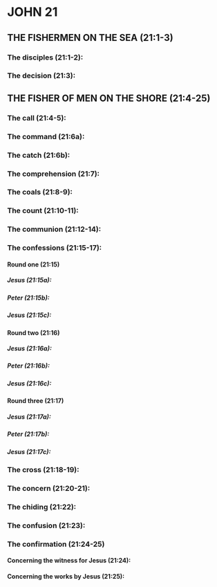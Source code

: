 ---
---
# JOHN 21
## THE FISHERMEN ON THE SEA (21:1-3) 
###  The disciples (21:1-2): 
###  The decision (21:3): 
## THE FISHER OF MEN ON THE SHORE (21:4-25) 
###  The call (21:4-5): 
###  The command (21:6a): 
###  The catch (21:6b): 
###  The comprehension (21:7): 
###  The coals (21:8-9): 
###  The count (21:10-11): 
###  The communion (21:12-14): 
###  The confessions (21:15-17): 
####  Round one (21:15) 
#####  Jesus (21:15a):
#####  Peter (21:15b):
#####  Jesus (21:15c):
####  Round two (21:16) 
#####  Jesus (21:16a): 
#####  Peter (21:16b): 
#####  Jesus (21:16c): 
####  Round three (21:17) 
#####  Jesus (21:17a): 
#####  Peter (21:17b): 
#####  Jesus (21:17c): 
###  The cross (21:18-19): 
###  The concern (21:20-21): 
###  The chiding (21:22): 
###  The confusion (21:23): 
###  The confirmation (21:24-25) 
####  Concerning the witness for Jesus (21:24): 
####  Concerning the works by Jesus (21:25): 
